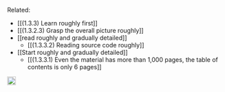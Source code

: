 
Related:

- [[(1.3.3) Learn roughly first]]
- [[(1.3.2.3) Grasp the overall picture roughly]]
- [[read roughly and gradually detailed]]
    - [[(1.3.3.2) Reading source code roughly]]
- [[Start roughly and gradually detailed]]
    - [[(1.3.3.1) Even the material has more than 1,000 pages, the table of contents is only 6 pages]]

<img src='https://scrapbox.io/api/pages/nishio/en/icon' alt='en.icon' height="19.5"/>
